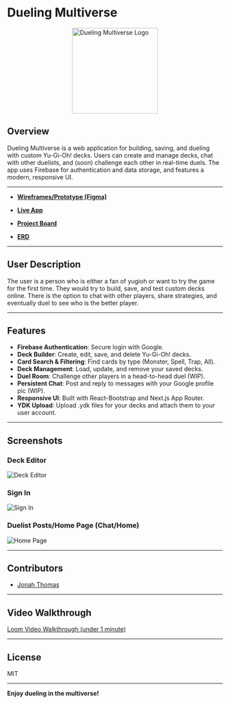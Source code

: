# Dueling Multiverse

<img src="https://i.imgur.com/9MteXcC.png" alt="Dueling Multiverse Logo" width="200" style="display:block;margin:0 auto 24px;" />

## Overview

Dueling Multiverse is a web application for building, saving, and dueling with custom Yu-Gi-Oh! decks. Users can create and manage decks, chat with other duelists, and (soon) challenge each other in real-time duels. The app uses Firebase for authentication and data storage, and features a modern, responsive UI.

---

- **[Wireframes/Prototype (Figma)](https://www.figma.com/design/LO9hJKWMAKUbptV6bHfm7w/Dueling-Multiverse?node-id=0-1&t=5gki2wJeYWK5CiYT-0)**
- **[Live App](duelingmultiverse.netlify.app)**
- **[Project Board](https://github.com/users/Jonah-Thomas/projects/1)**

- **[ERD](https://dbdiagram.io/d/Dueling-Multiverse-6831ef1db9f7446da3fbc743)** 
---

## User Description

The  user is a person who is either a fan of yugioh or want to try the game for the first time. They would try to build, save, and test custom decks online. There is the option to chat with other players, share strategies, and eventually duel to see who is the better player.

---

## Features

- **Firebase Authentication**: Secure login with Google.
- **Deck Builder**: Create, edit, save, and delete Yu-Gi-Oh! decks.
- **Card Search & Filtering**: Find cards by type (Monster, Spell, Trap, All).
- **Deck Management**: Load, update, and remove your saved decks.
- **Duel Room**: Challenge other players in a head-to-head duel (WIP).
- **Persistent Chat**: Post and reply to messages with your Google profile pic (WIP).
- **Responsive UI**: Built with React-Bootstrap and Next.js App Router.
- **YDK Upload**: Upload .ydk files for your decks and attach them to your user account.

---

## Screenshots

### Deck Editor
![Deck Editor](https://imgur.com/RhPd20e.jpg)

### Sign In
![Sign In](https://imgur.com/i2KbWky.jpg)

### Duelist Posts/Home Page (Chat/Home)
![Home Page](https://imgur.com/Pl6LSd1.jpg)

---

## Contributors

- [Jonah Thomas](https://github.com/Jonah-Thomas)

---

## Video Walkthrough

[Loom Video Walkthrough (under 1 minute)](https://www.loom.com/) <!-- Replace with your actual Loom link -->

---

## License

MIT

---

**Enjoy dueling in the multiverse!**